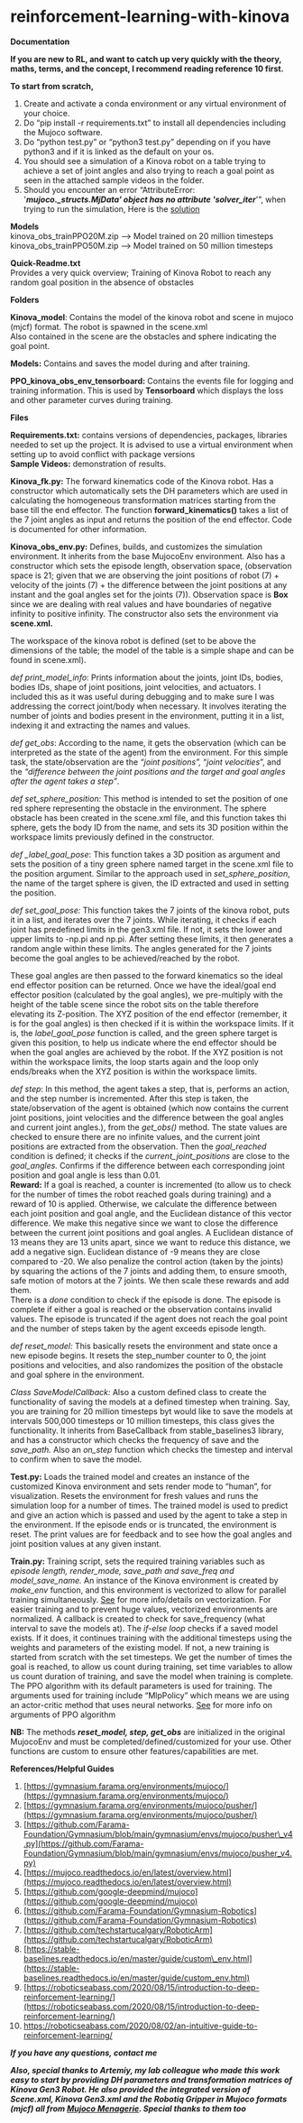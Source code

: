 # reinforcement-learning-with-kinova
**Documentation**

**If you are new to RL, and want to catch up very quickly with the theory, maths, terms, and the concept, I recommend reading reference 10 first.**

**To start from scratch,** 

1. Create and activate a conda environment or any virtual environment of your choice.   
2. Do “pip install \-r requirements.txt” to install all dependencies including the Mujoco software.  
3. Do “python test.py” or “python3 test.py” depending on if you have python3 and if it is linked as the default on your os.  
4. You should see a simulation of a Kinova robot on a table trying to achieve a set of joint angles and also trying to reach a goal point as seen in the attached sample videos in the folder.  
5. Should you encounter an error “AttributeError: '***mujoco.\_structs.MjData' object has no attribute 'solver\_iter***'”, when trying to run the simulation, Here is the [solution](https://github.com/Farama-Foundation/Gymnasium/pull/746) 

**Models**  
kinova\_obs\_trainPPO20M.zip —\> Model trained on 20 million timesteps  
kinova\_obs\_trainPPO50M.zip —\> Model trained on 50 million timesteps 

**Quick-Readme.txt**  
Provides a very quick overview; Training of Kinova Robot to reach any random goal position in the absence of obstacles

**Folders**

**Kinova\_model**: Contains the model of the kinova robot and scene in mujoco (mjcf) format. The robot is spawned in the scene.xml  
Also contained in the scene are the obstacles and sphere indicating the goal point.

**Models:** Contains and saves the model during and after training.

**PPO\_kinova\_obs\_env\_tensorboard:** Contains the events file for logging and training information. This is used by **Tensorboard** which displays the loss and other parameter curves during training.

**Files**

**Requirements.txt:** contains versions of dependencies, packages, libraries needed to set up the project. It is advised to use a virtual environment when setting up to avoid conflict with package versions  
**Sample Videos:** demonstration of results.

**Kinova\_fk.py:** The forward kinematics code of the Kinova robot. Has a constructor which automatically sets the DH parameters which are used in calculating the homogeneous transformation matrices starting from the base till the end effector. The function **forward\_kinematics()** takes a list of the 7 joint angles as input and returns the position of the end effector. Code is documented for other information.

**Kinova\_obs\_env.py:** Defines, builds, and customizes the simulation environment. It inherits from the base MujocoEnv environment. Also has a constructor which sets the episode length, observation space, (observation space is 21; given that we are observing the joint positions of robot (7) \+ velocity of the joints (7) \+ the difference between the joint positions at any instant and the goal angles set for the joints (7)). Observation space is **Box** since we are dealing with real values and have boundaries of negative infinity to positive infinity. The constructor also sets the environment via **scene.xml.**

The workspace of the kinova robot is defined (set to be above the dimensions of the table; the model of the table is a simple shape and can be found in scene.xml).

*def print\_model\_info*: Prints information about the joints, joint IDs, bodies, bodies IDs, shape of joint positions, joint velocities, and actuators. I included this as it was useful during debugging and to make sure I was addressing the correct joint/body when necessary. It involves iterating the number of joints and bodies present in the environment, putting it in a list, indexing it and extracting the names and values.

*def get\_obs*: According to the name, it gets the observation (which can be interpreted as the state of the agent) from the environment. For this simple task, the state/observation are the *“joint positions”,* “*joint velocities*”, and the *“difference between the joint positions and the target and goal angles after the agent takes a step”*.  

*def set\_sphere\_position:* This method is intended to set the position of one red sphere representing the obstacle in the environment. The sphere obstacle has been created in the scene.xml file, and this function takes thi sphere, gets the body ID from the name, and sets its 3D position within the workspace limits previously defined in the constructor.

*def \_label\_goal\_pose*: This function takes a 3D position as argument and sets the position of a tiny green sphere named target in the scene.xml file to the position argument. Similar to the approach used in *set\_sphere\_position*, the name of the target sphere is given, the ID extracted and used in setting the position.   

*def set\_goal\_pose:* This function takes the 7 joints of the kinova robot, puts it in a list, and iterates over the 7 joints. While iterating, it checks if each joint has predefined limits in the gen3.xml file. If not, it sets the lower and upper limits to \-np.pi and np.pi. After setting these limits, it then generates a random angle within these limits. The angles generated for the 7 joints become the goal angles to be achieved/reached by the robot. 

These goal angles are then passed to the forward kinematics so the ideal end effector position can be returned. Once we have the ideal/goal end effector position (calculated by the goal angles), we pre-multiply with the height of the table scene since the robot sits on the table therefore elevating its Z-position. The XYZ position of the end effector (remember, it is for the goal angles) is then checked if it is within the workspace limits. If it is, the *label\_goal\_pose* function is called, and the green sphere target is given this position, to help us indicate where the end effector should be when the goal angles are achieved by the robot. If the XYZ position is not within the workspace limits, the loop starts again and the loop only ends/breaks when the XYZ position is within the workspace limits. 

*def step*: In this method, the agent takes a step, that is, performs an action, and the step number is incremented. After this step is taken, the state/observation of the agent is obtained (which now contains the current joint positions, joint velocities and the difference between the goal angles and current joint angles.), from the *get\_obs()* method. The state values are checked to ensure there are no infinite values, and the current joint positions are extracted from the observation. Then the *goal\_reached* condition is defined; it checks if the *current\_joint\_positions* are close to the *goal\_angles.* Confirms if the difference between each corresponding joint position and goal angle is less than 0.01.   
**Reward:** If a goal is reached, a counter is incremented (to allow us to check for the number of times the robot reached goals during training) and a reward of 10 is applied. Otherwise, we calculate the difference between each joint position and goal angle, and the Euclidean distance of this vector difference. We make this negative since we want to close the difference between the current joint positions and goal angles. A Euclidean distance of 13 means they are 13 units apart, since we want to reduce this distance, we add a negative sign. Euclidean distance of \-9 means they are close compared to \-20. We also penalize the control action (taken by the joints) by squaring the actions of the 7 joints and adding them, to ensure smooth, safe motion of motors at the 7 joints. We then scale these rewards and add them.   
There is a *done* condition to check if the episode is done. The episode is complete if either a goal is reached or the observation contains invalid values. The episode is truncated if the agent does not reach the goal point and the number of steps taken by the agent exceeds episode length.

*def reset\_model:* This basically resets the environment and state once a new episode begins. It resets the step\_number counter to 0, the joint positions and velocities, and also randomizes the position of the obstacle and goal sphere in the environment.

*Class SaveModelCallback:* Also a custom defined class to create the functionality of saving the models at a defined timestep when training. Say, you are training for 20 million timesteps byt would like to save the models at intervals 500,000 timesteps or 10 million timesteps, this class gives the functionality. It inherits from BaseCallback from stable\_baselines3 library, and has a constructor which checks the frequency of save and the *save\_path.* Also an *on\_step* function which checks the timestep and interval to confirm when to save the model.

**Test.py:** Loads the trained model and creates an instance of the customized Kinova environment and sets render mode to “human”, for visualization. Resets the environment for fresh values and runs the simulation loop for a number of times. The trained model is used to predict and give an action which is passed and used by the agent to take a step in the environment. If the episode ends or is truncated, the environment is reset. The print values are for feedback and to see how the goal angles and joint position values at any given instant.

**Train.py:** Training script, sets the required training variables such as *episode length, render\_mode, save\_path and save\_freq and model\_save\_name.* An instance of the Kinova environment is created by *make\_env* function, and this environment is vectorized to allow for parallel training simultaneously. [See](https://stable-baselines3.readthedocs.io/en/master/guide/vec_envs.html) for more info/details on vectorization. For easier training and to prevent huge values, vectorized environments are normalized. A callback is created to check for save\_frequency (what interval to save the models at). The *if-else loop* checks if a saved model exists. If it does, it continues training with the additional timesteps using the weights and parameters of the existing model. If not, a new training is started from scratch with the set timesteps. We get the number of times the goal is reached, to allow us count during training, set time variables to allow us count duration of training, and save the model when training is complete. The PPO algorithm with its default parameters is used for training. The arguments used for training include “MlpPolicy” which means we are using an actor-critic method that uses neural networks. [See](https://stable-baselines3.readthedocs.io/en/master/modules/ppo.html) for more info on arguments of PPO algorithm

**NB:** The methods ***reset\_model, step, get\_obs*** are initialized in the original MujocoEnv and must be completed/defined/customized for your use. Other functions are custom to ensure other features/capabilities are met.

**References/Helpful Guides**

1. [https://gymnasium.farama.org/environments/mujoco/](https://gymnasium.farama.org/environments/mujoco/)  
2. [https://gymnasium.farama.org/environments/mujoco/pusher/](https://gymnasium.farama.org/environments/mujoco/pusher/)  
3. [https://github.com/Farama-Foundation/Gymnasium/blob/main/gymnasium/envs/mujoco/pusher\_v4.py](https://github.com/Farama-Foundation/Gymnasium/blob/main/gymnasium/envs/mujoco/pusher_v4.py)  
4. [https://mujoco.readthedocs.io/en/latest/overview.html](https://mujoco.readthedocs.io/en/latest/overview.html)  
5. [https://github.com/google-deepmind/mujoco](https://github.com/google-deepmind/mujoco)  
6. [https://github.com/Farama-Foundation/Gymnasium-Robotics](https://github.com/Farama-Foundation/Gymnasium-Robotics)  
7. [https://github.com/techstartucalgary/RoboticArm](https://github.com/techstartucalgary/RoboticArm)  
8. [https://stable-baselines.readthedocs.io/en/master/guide/custom\_env.html](https://stable-baselines.readthedocs.io/en/master/guide/custom_env.html)  
9. [https://roboticseabass.com/2020/08/15/introduction-to-deep-reinforcement-learning/](https://roboticseabass.com/2020/08/15/introduction-to-deep-reinforcement-learning/)  
10. https://roboticseabass.com/2020/08/02/an-intuitive-guide-to-reinforcement-learning/

***If you have any questions, contact me***

***Also, special thanks to Artemiy, my lab colleague who made this work easy to start by providing DH parameters and transformation matrices of Kinova Gen3 Robot. He also provided the integrated version of Scene.xml, Kinova Gen3.xml and the Robotiq Gripper in Mujoco formats (mjcf) all from [Mujoco Menagerie](https://github.com/google-deepmind/mujoco_menagerie). Special thanks to them too***

